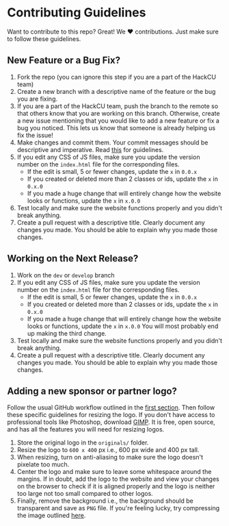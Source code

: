 # Contributing Guidelines

Want to contribute to this repo? Great! We :heart: contributions. Just make sure to follow these guidelines.

## New Feature or a Bug Fix?
1. Fork the repo (you can ignore this step if you are a part of the HackCU team)
2. Create a new branch with a descriptive name of the feature or the bug you are fixing.
3. If you are a part of the HackCU team, push the branch to the remote so that others know that you are working on this branch. Otherwise, create a new issue mentioning that you would like to add a new feature or fix a bug you noticed. This lets us know that someone is already helping us fix the issue!
4. Make changes and commit them. Your commit messages should be descriptive and imperative. Read [this](http://who-t.blogspot.com/2009/12/on-commit-messages.html) for guidelines.
5. If you edit any CSS of JS files, make sure you update the version number on the `index.html` file for the corresponding files.
	* If the edit is small, 5 or fewer changes, update the `x` in `0.0.x`
	* If you created or deleted more than 2 classes or ids, update the `x` in `0.x.0`
	* If you made a huge change that will entirely change how the website looks or functions, update the `x` in `x.0.0`
6. Test locally and make sure the website functions properly and you didn't break anything.
7. Create a pull request with a descriptive title. Clearly document any changes you made. You should be able to explain why you made those changes.

## Working on the Next Release?
1. Work on the `dev` or `develop` branch
2. If you edit any CSS of JS files, make sure you update the version number on the `index.html` file for the corresponding files.
	* If the edit is small, 5 or fewer changes, update the `x` in `0.0.x`
	* If you created or deleted more than 2 classes or ids, update the `x` in `0.x.0`
	* If you made a huge change that will entirely change how the website looks or functions, update the `x` in `x.0.0`
	You will most probably end up making the third change.
3. Test locally and make sure the website functions properly and you didn't break anything.
4. Create a pull request with a descriptive title. Clearly document any changes you made. You should be able to explain why you made those changes.

## Adding a new sponsor or partner logo?
Follow the usual GitHub workflow outlined in the [first section](#new-feature-or-a-bug-fix?).
Then follow these specific guidelines for resizing the logo.
If you don't have access to professional tools like Photoshop, download [GIMP](https://www.gimp.org/downloads/). It is free, open source, and has all the features you will need for resizing logos.
1. Store the original logo in the `originals/` folder.
2. Resize the logo to `600 x 400` px i.e., 600 px wide and 400 px tall.
3. When resizing, turn on anti-aliasing to make sure the logo doesn't pixelate too much.
4. Center the logo and make sure to leave some whitespace around the margins. If in doubt, add the logo to the website and view your changes on the browser to check if it is aligned properly and the logo is neither too large not too small compared to other logos.
5. Finally, remove the background i.e., the background should be transparent and save as `PNG` file.
If you're feeling lucky, try compressing the image outlined [here](https://github.com/HackCU/HackCU/pull/14).
